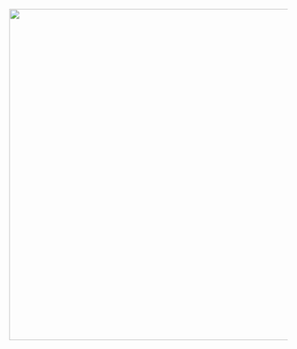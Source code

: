 <p align="center">
  <a href="https://ji-mango.github.io/">
    <img src="https://user-images.githubusercontent.com/65328066/102466906-fb45f180-4092-11eb-9e3f-d3ac08039807.png" width="600">
  </a>
</p>


<!--
**ji-mango/ji-mango** is a ✨ _special_ ✨ repository because its `README.md` (this file) appears on your GitHub profile.

Here are some ideas to get you started:

- 🔭 I’m currently working on ...
- 🌱 I’m currently learning ...
- 👯 I’m looking to collaborate on ...
- 🤔 I’m looking for help with ...
- 💬 Ask me about ...
- 📫 How to reach me: ...
- 😄 Pronouns: ...
- ⚡ Fun fact: ...
- 
-->
